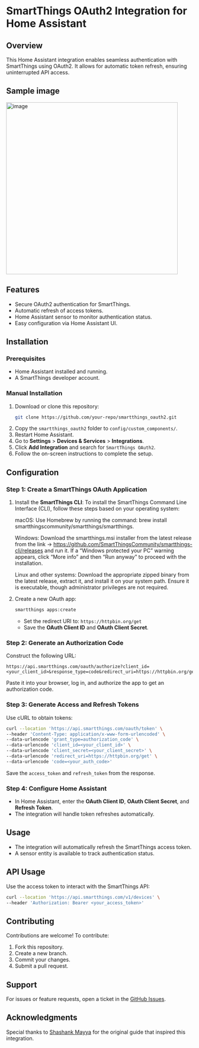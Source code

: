 # SmartThings OAuth2 Integration for Home Assistant

## Overview
This Home Assistant integration enables seamless authentication with SmartThings using OAuth2. It allows for automatic token refresh, ensuring uninterrupted API access.

## Sample image
<img width="463" alt="image" src="https://github.com/user-attachments/assets/29b9e43a-c6b3-43fe-bf4f-1ac3cc56e136" />

## Features
- Secure OAuth2 authentication for SmartThings.
- Automatic refresh of access tokens.
- Home Assistant sensor to monitor authentication status.
- Easy configuration via Home Assistant UI.

## Installation

### Prerequisites
- Home Assistant installed and running.
- A SmartThings developer account.

### Manual Installation
1. Download or clone this repository:
   ```sh
   git clone https://github.com/your-repo/smartthings_oauth2.git
   ```
2. Copy the `smartthings_oauth2` folder to `config/custom_components/`.
3. Restart Home Assistant.
4. Go to **Settings** > **Devices & Services** > **Integrations**.
5. Click **Add Integration** and search for `SmartThings OAuth2`.
6. Follow the on-screen instructions to complete the setup.

## Configuration

### Step 1: Create a SmartThings OAuth Application
1. Install the **SmartThings CLI**:
   To install the SmartThings Command Line Interface (CLI), follow these steps based on your operating system:
   
   macOS: Use Homebrew by running the command: brew install smartthingscommunity/smartthings/smartthings.
   
   Windows: Download the smartthings.msi installer from the latest release
   from the link → https://github.com/SmartThingsCommunity/smartthings-cli/releases and run it. If a “Windows protected your PC” warning appears, click “More info” and then “Run anyway” to proceed with the installation.
   
   Linux and other systems: Download the appropriate zipped binary from the latest release, extract it, and install it on your system path. Ensure it is executable, though administrator privileges are not required.

3. Create a new OAuth app:
   ```sh
   smartthings apps:create
   ```
   - Set the redirect URI to: `https://httpbin.org/get`
   - Save the **OAuth Client ID** and **OAuth Client Secret**.

### Step 2: Generate an Authorization Code
Construct the following URL:
```url
https://api.smartthings.com/oauth/authorize?client_id=<your_client_id>&response_type=code&redirect_uri=https://httpbin.org/get&scope=r:devices:*+w:devices:*+x:devices:*
```
Paste it into your browser, log in, and authorize the app to get an authorization code.

### Step 3: Generate Access and Refresh Tokens
Use cURL to obtain tokens:
```sh
curl --location 'https://api.smartthings.com/oauth/token' \
--header 'Content-Type: application/x-www-form-urlencoded' \
--data-urlencode 'grant_type=authorization_code' \
--data-urlencode 'client_id=<your_client_id>' \
--data-urlencode 'client_secret=<your_client_secret>' \
--data-urlencode 'redirect_uri=https://httpbin.org/get' \
--data-urlencode 'code=<your_auth_code>'
```
Save the `access_token` and `refresh_token` from the response.

### Step 4: Configure Home Assistant
- In Home Assistant, enter the **OAuth Client ID**, **OAuth Client Secret**, and **Refresh Token**.
- The integration will handle token refreshes automatically.

## Usage
- The integration will automatically refresh the SmartThings access token.
- A sensor entity is available to track authentication status.

## API Usage
Use the access token to interact with the SmartThings API:
```sh
curl --location 'https://api.smartthings.com/v1/devices' \
--header 'Authorization: Bearer <your_access_token>'
```

## Contributing
Contributions are welcome! To contribute:
1. Fork this repository.
2. Create a new branch.
3. Commit your changes.
4. Submit a pull request.

## Support
For issues or feature requests, open a ticket in the [GitHub Issues](https://github.com/niruse/HA_Expand_Options/issues).

## Acknowledgments
Special thanks to [Shashank Mayya](https://levelup.gitconnected.com/smartthings-api-taming-the-oauth-2-0-beast-5d735ecc6b24) for the original guide that inspired this integration.

